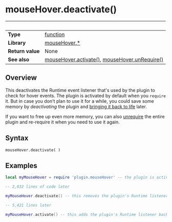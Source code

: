 # mouseHover.deactivate()

|                      | &nbsp; 
| -------------------- | ---------------------------------------------------------------
| __Type__             | [function](http://docs.coronalabs.com/api/type/Function.html)
| __Library__          | [mouseHover.*](Readme.markdown)
| __Return value__     | None
| __See also__         | [mouseHover.activate()](deactivate.markdown), [mouseHover.unRequire()](unRequire.markdown)


## Overview

This deactivates the Runtime event listener that's used by the plugin to check for hover events. The plugin is activated by default when you `require` it. But in case you don't plan to use it for a while, you could save some memory by _deactivating_ the plugin and [bringing it back to life](activate.markdown) later. 

If you want to free up even more memory, you can also [unrequire](unRequire.markdown) the entire plugin and re-require it when you need to use it again.

## Syntax

	mouseHover.deactivate( )


## Examples

``````lua
local myMouseHover = require 'plugin.mouseHover' -- the plugin is activated by default. 

-- 2,032 lines of code later

myMouseHover.deactivate() -- this removes the plugin's Runtime listener

-- 5,421 lines later

myMouseHover.activate() -- this adds the plugin's Runtime listener back again


``````

